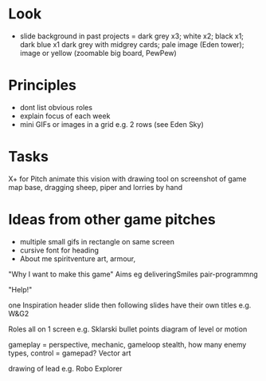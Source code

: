 
# Look
+ slide background in past projects =
dark grey x3; white x2; black x1; dark blue x1
dark grey with midgrey cards; pale image (Eden tower); 
image or yellow (zoomable big board, PewPew)

# Principles
+ dont list obvious roles
+ explain focus of each week
+ mini GIFs or images in a grid e.g. 2 rows (see Eden Sky)

# Tasks
X+ for Pitch animate this vision with drawing tool on screenshot of game map base, dragging sheep, piper and lorries by hand

# Ideas from other game pitches
+ multiple small gifs in rectangle on same screen
+ cursive font for heading
+ About me spiritventure art, armour,

"Why I want to make this game"
Aims eg deliveringSmiles pair-programmng

"Help!"

one Inspiration header slide then following slides have their own titles e.g. W&G2 

Roles all on 1 screen e.g. Sklarski
bullet points
diagram of level or motion

gameplay = perspective, mechanic, gameloop
stealth, how many enemy types,
control = gamepad? Vector art

drawing of lead e.g. Robo Explorer

